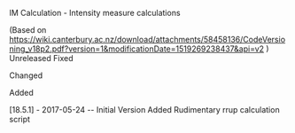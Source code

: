IM Calculation - Intensity measure calculations

(Based on https://wiki.canterbury.ac.nz/download/attachments/58458136/CodeVersioning_v18p2.pdf?version=1&modificationDate=1519269238437&api=v2 )
Unreleased
Fixed

Changed

Added


[18.5.1] - 2017-05-24 -- Initial Version
Added
    Rudimentary rrup calculation script